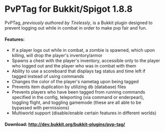 # PvPTag for Bukkit/Spigot 1.8.8
PvPTag, *previously authored by Tirelessly*, is a Bukkit plugin designed to prevent logging out while in combat in order to make pvp fair and fun.

#### Features:
- If a player logs out while in combat, a zombie is spawned, which upon killing, will drop the player's inventory/armor
- Spawns a chest with the player's inventory, accessible only to the player who logged out and the player who was in combat with them
- Ability to use a scoreboard that displays tag status and time left if tagged instead of using commands
- Changes the color of the player's nametag upon being tagged
- Prevents item duplication by utilizing db (database) files
- Prevents players who have been tagged from running commands specified in the config, teleporting (via command or enderpearl), toggling flight, and toggling gamemode (these are all able to be bypassed with permissions)
- Multiworld support (disable/enable certain features in different worlds)

#### Download: http://dev.bukkit.org/bukkit-plugins/pvp-tag/
